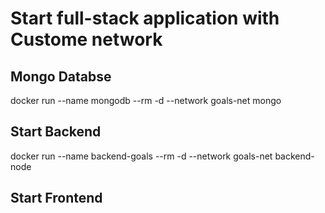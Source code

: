 # Start full-stack application with Custome network

## Mongo Databse
docker run --name mongodb --rm -d --network goals-net mongo

## Start Backend
docker run --name backend-goals --rm -d --network goals-net backend-node

## Start Frontend